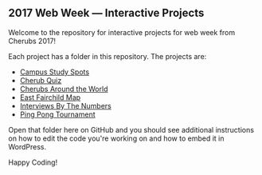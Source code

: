## 2017 Web Week — Interactive Projects
Welcome to the repository for interactive projects for web week from Cherubs 2017!

Each project has a folder in this repository. The projects are:

* [Campus Study Spots](campus-study-spots)
* [Cherub Quiz](cherub-quiz)
* [Cherubs Around the World](cherubs-around-the-world)
* [East Fairchild Map](east-fairchild-map)
* [Interviews By The Numbers](interviews-by-the-numbers)
* [Ping Pong Tournament](ping-pong-tournament)

Open that folder here on GitHub and you should see additional instructions on how to edit the code you're working on and how to embed it in WordPress.

Happy Coding!
